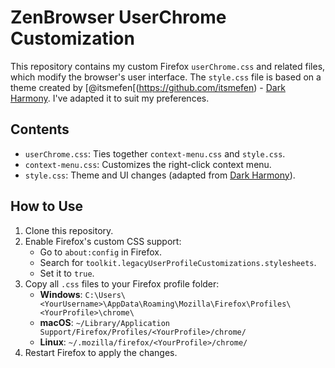 # ZenBrowser UserChrome Customization

This repository contains my custom Firefox `userChrome.css` and related files, which modify the browser's user interface. 
The `style.css` file is based on a theme created by [@itsmefen[(https://github.com/itsmefen) - [Dark Harmony](https://github.com/itsmefen/Dark-Harmony). I've adapted it to suit my preferences.

## Contents
- `userChrome.css`: Ties together `context-menu.css` and `style.css`.
- `context-menu.css`: Customizes the right-click context menu.
- `style.css`: Theme and UI changes (adapted from [Dark Harmony](https://github.com/itsmefen/Dark-Harmony)).

## How to Use
1. Clone this repository.
2. Enable Firefox's custom CSS support:
   - Go to `about:config` in Firefox.
   - Search for `toolkit.legacyUserProfileCustomizations.stylesheets`.
   - Set it to `true`.
3. Copy all `.css` files to your Firefox profile folder:
   - **Windows**: `C:\Users\<YourUsername>\AppData\Roaming\Mozilla\Firefox\Profiles\<YourProfile>\chrome\`
   - **macOS**: `~/Library/Application Support/Firefox/Profiles/<YourProfile>/chrome/`
   - **Linux**: `~/.mozilla/firefox/<YourProfile>/chrome/`
4. Restart Firefox to apply the changes.
